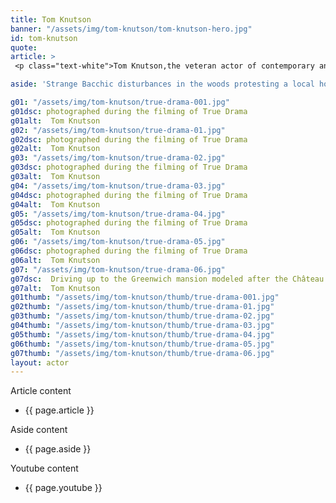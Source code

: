 ```yaml
---
title: Tom Knutson
banner: "/assets/img/tom-knutson/tom-knutson-hero.jpg"
id: tom-knutson
quote: 
article: >
 <p class="text-white">Tom Knutson,the veteran actor of contemporary and classical theater, played the Spartan Ambassador in the MacMillan Films staging of Lysistrata. The part of the Lawyer in True Drama was written with him in mind. These photos were taken during the police integration scene with Jack – played by Christopher Thomas. True Drama was Tom Knutson’s last feature film. Tom’s quiet charm made him magic to work with on and off camera. He is missed more than words can say. </p>

aside: 'Strange Bacchic disturbances in the woods protesting a local horror movie prompt a police investigation. A shadowy figure emerges.  Calling himself the God of Drama, he believes that he can achieve the seemingly impossible goal of returning drama to its original purpose – of preparing citizens for leadership in democracy. As the horror movie spirals out of control, and the Bacchae are consumed in violence - can officer Ailish Walsh discern the truth before a gruesome Greek drama unfolds? <br><br> Director James Thomas creates a Greek tragedy for our time. A horror story that looks at the original role of drama – as the companion invention of democracy – to shed light on how modern media is still working in our lives, in hidden ways, to rip us apart. True Drama is an alarm – a rare moment of clarity – a terrifying jolt - and an invitation to enjoy the true transcendental power of drama to help us envision a better Democracy. '

g01: "/assets/img/tom-knutson/true-drama-001.jpg"
g01dsc: photographed during the filming of True Drama 
g01alt:  Tom Knutson
g02: "/assets/img/tom-knutson/true-drama-01.jpg"
g02dsc: photographed during the filming of True Drama 
g02alt:  Tom Knutson
g03: "/assets/img/tom-knutson/true-drama-02.jpg"
g03dsc: photographed during the filming of True Drama   
g03alt:  Tom Knutson 
g04: "/assets/img/tom-knutson/true-drama-03.jpg"
g04dsc: photographed during the filming of True Drama 
g04alt:  Tom Knutson
g05: "/assets/img/tom-knutson/true-drama-04.jpg"
g05dsc: photographed during the filming of True Drama  
g05alt:  Tom Knutson
g06: "/assets/img/tom-knutson/true-drama-05.jpg"
g06dsc: photographed during the filming of True Drama 
g06alt:  Tom Knutson
g07: "/assets/img/tom-knutson/true-drama-06.jpg"
g07dsc:  Driving up to the Greenwich mansion modeled after the Château de Malmaison in French 
g07alt:  Tom Knutson  
g01thumb: "/assets/img/tom-knutson/thumb/true-drama-001.jpg"
g02thumb: "/assets/img/tom-knutson/thumb/true-drama-01.jpg"
g03thumb: "/assets/img/tom-knutson/thumb/true-drama-02.jpg"
g04thumb: "/assets/img/tom-knutson/thumb/true-drama-03.jpg"
g05thumb: "/assets/img/tom-knutson/thumb/true-drama-04.jpg"
g06thumb: "/assets/img/tom-knutson/thumb/true-drama-05.jpg"
g07thumb: "/assets/img/tom-knutson/thumb/true-drama-06.jpg"
layout: actor
---
```


Article content
* {{ page.article }}

Aside content
* {{ page.aside }}

Youtube content
* {{ page.youtube }}

